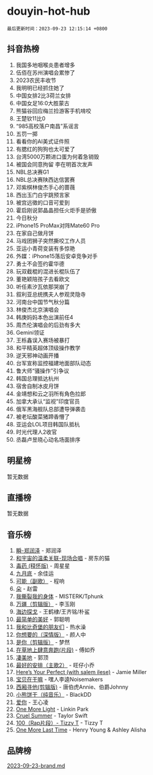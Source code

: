 # douyin-hot-hub

`最后更新时间：2023-09-23 12:15:14 +0800`

## 抖音热榜

1. 我国多地咽喉炎患者增多
1. 伍佰在苏州演唱会累惨了
1. 2023农民丰收节
1. 我明明已经抓住她了
1. 中国女排2比3荷兰女排
1. 中国女足16:0大胜蒙古
1. 熊猫谷回应梅兰捡游客手机啃咬
1. 王楚钦11比0
1. “985高校落户南昌”系谣言
1. 五罚一掷
1. 看看你的AI美式证件照
1. 有腮红的狗狗也太可爱了
1. 台湾5000万颗进口蛋为何着急销毁
1. 被国会同意拘留 李在明首次发声
1. NBL总决赛G1
1. NBL总决赛陕西达信罢赛
1. 邓紫棋林俊杰手心的蔷薇
1. 西出玉门白宇跳预言家
1. 被宫远徵的口音可爱到
1. 霍启刚说郭晶晶担任火炬手是骄傲
1. 今日秋分
1. iPhone15 ProMax对阵Mate60 Pro
1. 在家自己做月饼
1. 马戏团狮子突然撕咬工作人员
1. 亚运小青荷变装有多惊艳
1. 外媒：iPhone15落后安卓竞争对手
1. 勇士不会签约霍华德
1. 玩双截棍的混进长棍队伍了
1. 董艳颖陪孩子去看欧文
1. 听任素汐瓦依那哭崩了
1. 叙利亚总统携夫人参观灵隐寺
1. 河南台中国节气秋分篇
1. 林俊杰北京演唱会
1. 韩庚妈妈本色出演前任4
1. 周杰伦演唱会的后劲有多大
1. Gemini领证
1. 王栎鑫误入赛场被暴打
1. 和平精英超体顶级操作教学
1. 逆天邪神动画开播
1. 台军宣称监控福建地面部队动态
1. 鲁大师“骚操作”引争议
1. 韩国总理抵达杭州
1. 宿舍自制冰皮月饼
1. 金靖想和云之羽所有角色拉郎
1. 加拿大承认“监视”印度官员
1. 俄军黑海舰队总部遭导弹袭击
1. 被老坛酸菜猪蹄香懵了
1. 亚运会LOL项目韩国队抵杭
1. 时光代理人2收官
1. 丞磊卢昱晓心动名场面排序

## 明星榜

暂无数据

## 直播榜

暂无数据

## 音乐榜

1. [瞬-郑润泽](https://sf3-cdn-tos.douyinstatic.com/obj/tos-cn-ve-2774/oYXHIohzvbNAzBhHgyksWpRM4bfkDsBdBDAynw) - 郑润泽
1. [和宇宙的温柔关联-现场合唱](https://sf6-cdn-tos.douyinstatic.com/obj/tos-cn-ve-2774/o0hONGDYQBgk0e5bqDeQOonVmncA6tC2nBwZLT) - 房东的猫
1. [毒药 (释怀版)](https://sf6-cdn-tos.douyinstatic.com/obj/tos-cn-ve-2774/oYILMEAzspdZBIzy4frJNB8ZHPHWAhiwowd4Ad) - 周星星
1. [九月底](https://sf6-cdn-tos.douyinstatic.com/obj/tos-cn-ve-2774/oMfewG4PDTFhF8iz3OGQ7ABH5i6fCgnMaoCbzZ) - 余佳运
1. [可能（副歌）](https://sf3-cdn-tos.douyinstatic.com/obj/tos-cn-ve-2774/cde1731888894259b333569393c2fb51) - 程响
1. [朵](https://sf6-cdn-tos.douyinstatic.com/obj/tos-cn-ve-2774/932f5bdfcd7c47b880525e92ab8a4999) - 赵雷
1. [我撕裂我的身体](https://sf6-cdn-tos.douyinstatic.com/obj/tos-cn-ve-2774/o0cWZzf7vIzpjLQBHPXwtFhMxYUvsP8AoC8EgA) - MISTERK/Tphunk
1. [万疆（剪辑版）](https://sf3-cdn-tos.douyinstatic.com/obj/tos-cn-ve-2774/ooG7oVgFlDTelKCjCsTTobQvbdtj1BBQXnfZd8) - 李玉刚
1. [海边探戈](https://sf6-cdn-tos.douyinstatic.com/obj/tos-cn-ve-2774/os9gE0VQCGqt6VQkZDyBBYvfSDY0QFe3vVmubn) - 王鹤棣/王齐铭/朴鲨
1. [最简单的美好](https://sf6-cdn-tos.douyinstatic.com/obj/tos-cn-ve-2774/a3623594908d4f208709c19c9584f981) - 郭聪明
1. [我和比奇堡的朋友们](https://sf3-cdn-tos.douyinstatic.com/obj/tos-cn-ve-2774/f0505db981ea4a6d91453a15924a82aa) - 热水澡
1. [你想要的（深情版）](https://sf3-cdn-tos.douyinstatic.com/obj/tos-cn-ve-2774/oIMnk8GFpoYUtBP39qsBLeMCDPQxxYcI4gbeZS) - 颜人中
1. [是你（剪辑版）](https://sf6-cdn-tos.douyinstatic.com/obj/tos-cn-ve-2774/46019dae783c4c969944217fe1cfafc4) - 梦然
1. [在草地上肆意奔跑(片段)](https://sf3-cdn-tos.douyinstatic.com/obj/tos-cn-ve-2774/8831d494742f45dabdfa8adb8b817259) - 傅如乔
1. [凄美地](https://sf3-cdn-tos.douyinstatic.com/obj/tos-cn-ve-2774/oshF4RgFMhmTSa4jCaHNUXI0NetFtBBQBzBZdf) - 郭顶
1. [最好的安排（主歌2）](https://sf6-cdn-tos.douyinstatic.com/obj/tos-cn-ve-2774/oMMZX1DuHpMwgoDztBmZswgQnbCeeANZxBHkFY) - 旺仔小乔
1. [Here’s Your Perfect (with salem ilese)](https://sf3-cdn-tos.douyinstatic.com/obj/tos-cn-ve-2774/076b1576c6c546598f803fe53da388a7) - Jamie Miller
1. [宝贝在干嘛](https://sf3-cdn-tos.douyinstatic.com/obj/tos-cn-ve-2774/okW4hBCfJI5B2ZEgTCtikhMW7IafzNrBQIYkpJ) - 嘿人李逵Noisemakers
1. [西厢寻他(剪辑版)](https://sf3-cdn-tos.douyinstatic.com/obj/tos-cn-ve-2774/oUsAVfAQKlRNxEv5qxvIB8o5qmIWUcXbzJKJhw) - 唐伯虎Annie、伯爵Johnny
1. [小熊饼干（纯音乐）](https://sf6-cdn-tos.douyinstatic.com/obj/tos-cn-ve-2774/c25d7893334c4ded99a2ae09f9e2a7d6) - BlackDD
1. [爱你](https://sf6-cdn-tos.douyinstatic.com/obj/tos-cn-ve-2774/738d8b240f1e4519b44cf31c84e02e24) - 王心凌
1. [One More Light](https://sf3-cdn-tos.douyinstatic.com/obj/tos-cn-ve-2774/okIBCInhecoGOE5h6ZvqCBYtfXCIMQEbgkRKgD) - Linkin Park
1. [Cruel Summer](https://sf6-cdn-tos.douyinstatic.com/obj/tos-cn-ve-2774/b35ad770e6d4495abefaa493fa46b555) - Taylor Swift
1. [100（Rap片段）- Tizzy T](https://sf6-cdn-tos.douyinstatic.com/obj/tos-cn-ve-2774/f3d21de5ab834c0f9bb7443c06f73d04) - Tizzy T
1. [One More Last Time](https://sf3-cdn-tos.douyinstatic.com/obj/tos-cn-ve-2774/oAzTlo0LUAdCAIhjktsKWcLAEUKmZwGcOoB1fy) - Henry Young & Ashley Alisha

## 品牌榜

[2023-09-23-brand.md](2023-09-23-brand.md)
